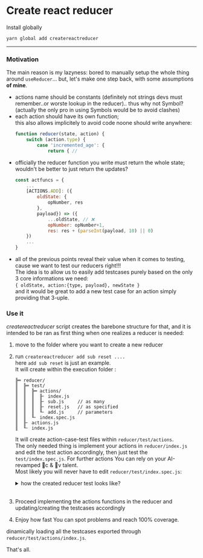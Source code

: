 # Create react reducer

Install globally
```
yarn global add createreactreducer
```


---
### Motivation  
The main reason is my lazyness: bored to manually setup the whole thing around `useReducer`... but, let's make one step back, with some assumptions **of mine**.  
- actions name should be constants (definitely not strings devs must remember..or worste lookup in the reducer).. thus why not Symbol? (actually the only pro in using Symbols would be to avoid clashes)
- each action should have its own function;  
this also allows implicitely to avoid code noone should write anywhere:
    ``` js
    function reducer(state, action) {
        switch (action.type) {
            case 'incremented_age': { 
                return { //
    ```
- officially the reducer function you write must return the whole state; wouldn't be better to just return the updates?
    ``` js
    const actfuncs = {
        ...
        [ACTIONS.ADD]: ({
            oldState: {
                opNumber, res
            },
            payload}) => ({
                ...oldState, // ❌
                opNumber: opNumber+1,
                res: res + (parseInt(payload, 10) || 0)
        })
        ...
    }
    ```
- all of the previous points reveal their value when it comes to testing, cause we want to test our reducers right!!!  
The idea is to allow us to easily add testcases purely based on the only 3 core informations we need:  
`{ oldState, action:{type, payload}, newState }`  
and it would be great to add a new test case for an action simply providing that 3-uple.

### Use it  
_createreactreducer_ script creates the barebone structure for that, and it is intended to be ran as first thing when one realizes a reducer is needed:
1) move to the folder where you want to create a new reducer
2) run `createreactreducer add sub reset ....`  
here `add sub reset` is just an example.  
It will create within the execution folder :  
    ```
    ╠═ reducer/
    ║  ╠═ test/
    ║  ║  ╠═ actions/
    ║  ║  ║  ╟╴ index.js
    ║  ║  ║  ╟╴ sub.js     // as many 
    ║  ║  ║  ╟╴ reset.js   // as specified
    ║  ║  ║  ╙╴ add.js     // parameters
    ║  ║  ╙╴ index.spec.js
    ║  ╟╴ actions.js
    ║  ╙╴ index.js
    ```  
    It will create action-case-test files within `reducer/test/actions`.  
    The only needed thing is implement your actions in `reducer/index.js` and edit the test action accordingly, then just test the `test/index.spec.js`. For further actions You can rely on your AI-revamped c & v talent.  
    Most likely you will never have to edit `reducer/test/index.spec.js`:  
    <details>
    <summary>how the created reducer test looks like?</summary>

    ``` js  
    import TESTACTIONS from "./actions"
    import ACTIONS from "../actions"
    import rx from "../index.js"
    const { func: reducer } = rx;
    describe("test reducer", () => {
      const testReducerAction = label => {
        describe(`tests for action: ${label}`, () => {
          it.each(TESTACTIONS[label])(
            `${ACTIONS[label].description}: %s`,
            (_, state, action, expected) => 
              expect(
                reducer(state, action)
              ).toMatchObject(expected)
            );
        })
      }
      Object.keys(ACTIONS).forEach(testReducerAction);
    })
    ```
    </details>   
    <br/>
3) Proceed implementing the actions functions in the reducer and updating/creating the testcases accordingly  
4) Enjoy how fast You can spot problems and reach 100% coverage.


dinamically loading all the testcases exported through `reducer/test/actions/index.js`.

That's all.
